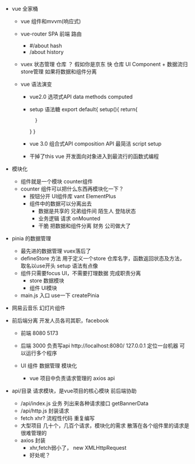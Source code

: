 - vue 全家桶
    - vue  组件和mvvm(响应式)
    - vue-router  SPA  前端 路由
        - #/about hash  
        - /about    history
    - vuex  状态管理 仓库 ？
        假如你是京东  快    仓库
        UI Component + 数据流归store管理
        如果将数据和组件分离


    - vue 语法演变
        - vue2.0 选项式API  data methods computed
        - setup 语法糖 export default{
            setup(){
                return{

                }
            }
        }
        - vue 3.0 组合式API composition API 最简洁
            script setup 
        - 干掉了this  vue 开发面向对象进入到最流行的函数式编程

- 模块化
    - 组件就是一个模块 counter组件  
    - counter 组件可以把什么东西再模块化一下？
        - 按钮分开  UI组件库  vant  ElementPlus
        - 组件中的数据可以分离出去
            - 数据是共享的  兄弟组件间  陌生人  登陆状态
            - 业务逻辑
                请求 onMounted
            - 干脆 把数据和组件分离 财务
            公司做大了

- pinia 的数据管理
    - 最先进的数据管理  vuex落后了
    - defineStore 方法 用于定义一个store 仓库名字，函数返回状态及方法， 取名以use开头
    setup 语法有点像
    - 组件只需要focus UI，不需要打理数据    完成职责分离
        - store 数据模块
        - 组件 UI模块
    - main.js  入口 use一下     createPinia

- 网易云音乐 幻灯片组件

- 前后端分离    开发人员各司其职，facebook

    - 前端  8080  5173
    - 后端  3000  负责写api 
    http://localhost:8080/
    127.0.0.1   定位一台机器 可以运行多个程序

    - UI 组件   数据管理 模块化
        - vue 项目中负责请求管理的 axios  api

- api/目录 请求模块，是vue项目的核心模块
    前后端协助
    - /api/index.js
        业务 列出来各种请求接口 getBannerData
    - /api/http.js 封装请求
    - fetch xhr?
        流程性代码 重复编写 
    - 大型项目
        几十个，几百个请求，模块化的需求
        散落在各个组件里的请求是很难管理的
    - axios  封装
        - xhr,fetch弱小了，
            new XMLHttpRequest
        - 好处呢？